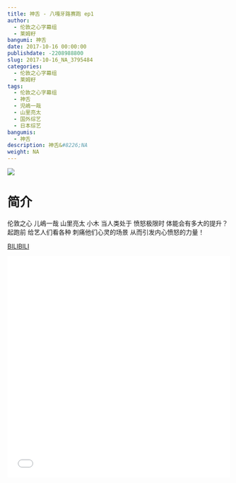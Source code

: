 ```yaml
---
title: 神舌 - 八嘎牙路赛跑 ep1
author: 
  - 伦敦之心字幕组
  - 莱姆籽
bangumi: 神舌
date: 2017-10-16 00:00:00
publishdate: -2208988800
slug: 2017-10-16_NA_3795484
categories: 
  - 伦敦之心字幕组
  - 莱姆籽
tags: 
  - 伦敦之心字幕组
  - 神舌
  - 児嶋一哉
  - 山里亮太
  - 国外综艺
  - 日本综艺
bangumis: 
  - 神舌
description: 神舌&#8226;NA
weight: NA
---
```


![](https://i.imgur.com/qkVKr3u.jpg)

# 简介  
伦敦之心 儿嶋一哉 山里亮太 小木
当人类处于 愤怒极限时 体能会有多大的提升？
起跑前 给艺人们看各种 刺痛他们心灵的场景
从而引发内心愤怒的力量！

  [BILIBILI](https://www.bilibili.com/video/av3795484/)


  <iframe src="//www.bilibili.com/html/html5player.html?cid=6093343&aid=3795484" width="100%" height="500" frameborder="0" allowfullscreen="allowfullscreen"></iframe>
